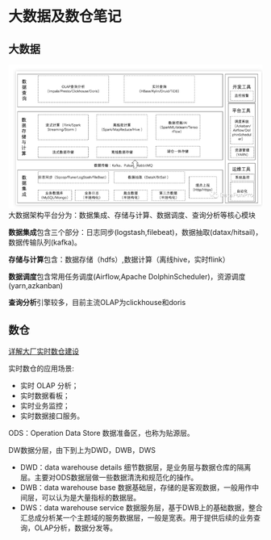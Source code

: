 # 大数据及数仓笔记
## 大数据
![Img](/images/大数据及数仓笔记.md/img-20240124101945.png)
大数据架构平台分为：数据集成、存储与计算、数据调度、查询分析等核心模块

**数据集成**包含三个部分：日志同步(logstash,filebeat)，数据抽取(datax/hitsail)，数据传输队列(kafka)。

**存储与计算**包含：数据存储（hdfs）,数据计算（离线hive，实时flink）

**数据调度**包含常用任务调度(Airflow,Apache DolphinScheduler)，资源调度(yarn,azkanban)

**查询分析**引擎较多，目前主流OLAP为clickhouse和doris


## 数仓

[详解大厂实时数仓建设](https://mp.weixin.qq.com/s?__biz=MzUyMDA4OTY3MQ==&mid=2247508888&idx=1&sn=09173165093878664f7b64b4c0065566)

实时数仓的应用场景: 
- 实时 OLAP 分析；
- 实时数据看板；
- 实时业务监控；
- 实时数据接口服务。

ODS：Operation Data Store 数据准备区，也称为贴源层。

DW数据分层，由下到上为DWD，DWB，DWS
- DWD：data warehouse details 细节数据层，是业务层与数据仓库的隔离层。主要对ODS数据层做一些数据清洗和规范化的操作。
- DWB：data warehouse base 数据基础层，存储的是客观数据，一般用作中间层，可以认为是大量指标的数据层。
- DWS：data warehouse service 数据服务层，基于DWB上的基础数据，整合汇总成分析某一个主题域的服务数据层，一般是宽表。用于提供后续的业务查询，OLAP分析，数据分发等。